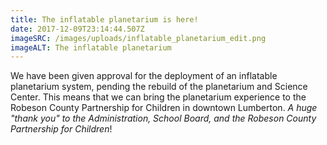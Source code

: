 ```yaml
---
title: The inflatable planetarium is here!
date: 2017-12-09T23:14:44.507Z
imageSRC: /images/uploads/inflatable_planetarium_edit.png
imageALT: The inflatable planetarium
---
```

We have been given approval for the deployment of an inflatable planetarium system, pending the rebuild of the planetarium and Science Center. This means that we can bring the planetarium experience to the Robeson County Partnership for Children in downtown Lumberton.  _A huge "thank you" to the Administration, School Board, and the Robeson County Partnership for Children_!

